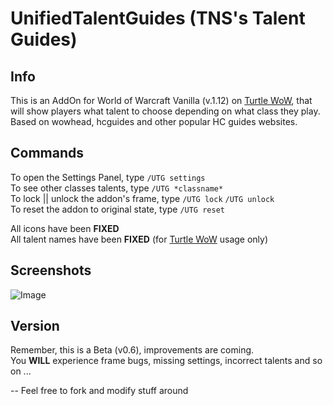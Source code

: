 # UnifiedTalentGuides (TNS's Talent Guides)
## Info
This is an AddOn for World of Warcraft Vanilla (v.1.12) on [Turtle WoW](https://turtle-wow.org/), that will show players what talent to choose depending on what class they play.
Based on wowhead, hcguides and other popular HC guides websites.

## Commands
To open the Settings Panel, type `/UTG settings`<br>
To see other classes talents, type `/UTG *classname*`<br>
To lock || unlock the addon's frame, type `/UTG lock` `/UTG unlock`<br>
To reset the addon to original state, type `/UTG reset`

All icons have been **FIXED**<br>
All talent names have been **FIXED** (for [Turtle WoW](https://turtle-wow.org/) usage only)

## Screenshots
![Image](https://github.com/user-attachments/assets/1dc064a3-3577-473b-a6fb-26f4e387fe1d)

## Version
Remember, this is a Beta (v0.6), improvements are coming.<br>
You **WILL** experience frame bugs, missing settings, incorrect talents and so on ... 


-- Feel free to fork and modify stuff around
